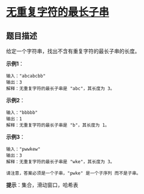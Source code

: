 # [无重复字符的最长子串][Title]

## 题目描述

给定一个字符串，找出不含有重复字符的最长子串的长度。

**示例1**：

    输入："abcabcbb"
    输出：3
    解释：无重复字符的最长子串是 "abc"，其长度为 3。

**示例2**：

    输入："bbbbb"
    输出：1
    解释：无重复字符的最长子串是 "b"，其长度为 1。

**示例3**：

    输入："pwwkew"
    输出：3
    解释：无重复字符的最长子串是 "wke"，其长度为 3。

    请注意，答案必须是一个子串，"pwke" 是一个子序列 而不是子串。

**提示**：集合，滑动窗口，哈希表

[Title]: https://leetcode-cn.com/problems/longest-substring-without-repeating-characters/description/